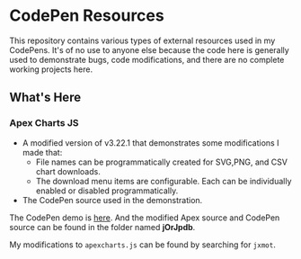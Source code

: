 # CodePen Resources

This repository contains various types of external resources used in my CodePens. It's of no use to anyone else because the code here is generally used to demonstrate bugs, code modifications, and there are no complete working projects here.

## What's Here

### Apex Charts JS

* A modified version of v3.22.1 that demonstrates some modifications I made that:
  * File names can be programmatically created for SVG,PNG, and CSV chart downloads.
  * The download menu items are configurable. Each can be individually enabled or disabled programmatically.
* The CodePen source used in the demonstration.

The CodePen demo is [here](<https://codepen.io/jxmot/pen/jOrJpdb>). And the modified Apex source and CodePen source can be found in the folder named **jOrJpdb**.

My modifications to `apexcharts.js` can be found by searching for `jxmot`.


